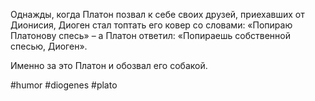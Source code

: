 Однажды, когда Платон позвал к себе своих друзей, приехавших от Дионисия, Диоген стал топтать его ковер со словами: «Попираю Платонову спесь» – а Платон ответил: «Попираешь собственной спесью, Диоген».

Именно за это Платон и обозвал его собакой.

#humor #diogenes #plato